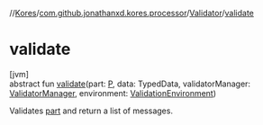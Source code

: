 //[Kores](../../../index.md)/[com.github.jonathanxd.kores.processor](../index.md)/[Validator](index.md)/[validate](validate.md)

# validate

[jvm]\
abstract fun [validate](validate.md)(part: [P](index.md), data: TypedData, validatorManager: [ValidatorManager](../-validator-manager/index.md), environment: [ValidationEnvironment](../-validation-environment/index.md))

Validates [part](validate.md) and return a list of messages.

